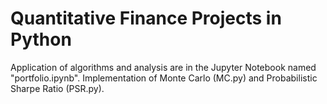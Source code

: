 # Quantitative Finance Projects in Python
Application of algorithms and analysis are in the Jupyter Notebook named "portfolio.ipynb". Implementation of Monte Carlo (MC.py) and Probabilistic Sharpe Ratio (PSR.py).
